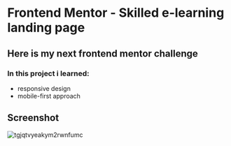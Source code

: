 # Frontend Mentor - Skilled e-learning landing page

## Here is my next frontend mentor challenge 
### In this project i learned:
* responsive design
* mobile-first approach

## Screenshot

![tgjqtvyeakym2rwnfumc](https://user-images.githubusercontent.com/110342939/222234449-b0783e7a-86c8-4c68-b76d-d48c9cdb454e.jpg)

